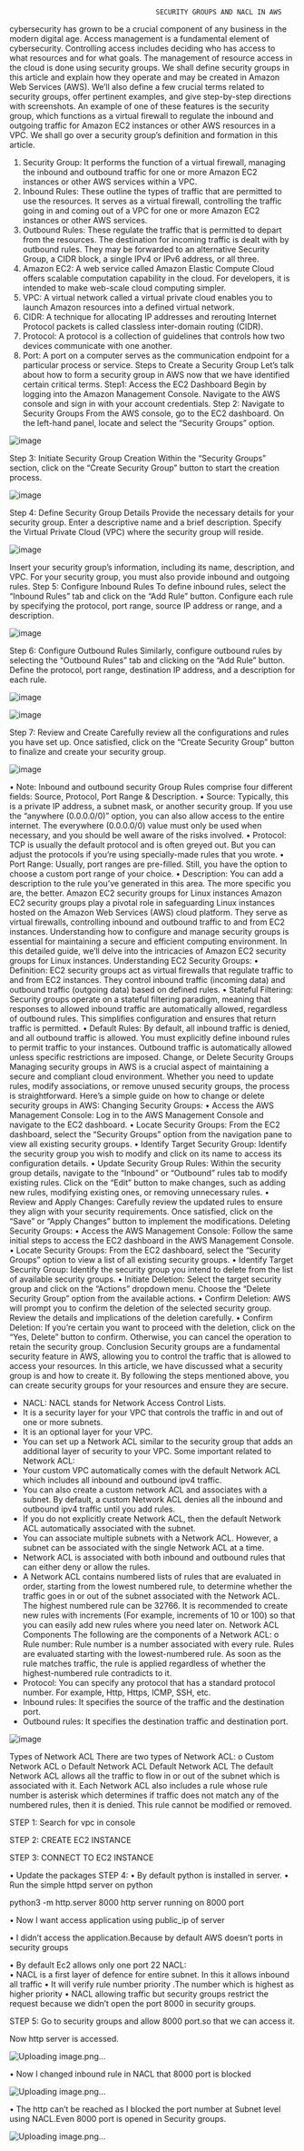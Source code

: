                                         SECURITY GROUPS AND NACL IN AWS
cybersecurity has grown to be a crucial component of any business in the modern digital age. Access management is a fundamental element of cybersecurity. Controlling access includes deciding who has access to what resources and for what goals. The management of resource access in the cloud is done using security groups. We shall define security groups in this article and explain how they operate and may be created in Amazon Web Services (AWS). We’ll also define a few crucial terms related to security groups, offer pertinent examples, and give step-by-step directions with screenshots.
An example of one of these features is the security group, which functions as a virtual firewall to regulate the inbound and outgoing traffic for Amazon EC2 instances or other AWS resources in a VPC. We shall go over a security group’s definition and formation in this article.
1.	Security Group: It performs the function of a virtual firewall, managing the inbound and outbound traffic for one or more Amazon EC2 instances or other AWS services within a VPC.
2.	Inbound Rules: These outline the types of traffic that are permitted to use the resources. It serves as a virtual firewall, controlling the traffic going in and coming out of a VPC for one or more Amazon EC2 instances or other AWS services.
3.	Outbound Rules: These regulate the traffic that is permitted to depart from the resources. The destination for incoming traffic is dealt with by outbound rules. They may be forwarded to an alternative Security Group, a CIDR block, a single IPv4 or IPv6 address, or all three.
4.	Amazon EC2: A web service called Amazon Elastic Compute Cloud offers scalable computation capability in the cloud. For developers, it is intended to make web-scale cloud computing simpler.
5.	VPC: A virtual network called a virtual private cloud enables you to launch Amazon resources into a defined virtual network.
6.	CIDR: A technique for allocating IP addresses and rerouting Internet Protocol packets is called classless inter-domain routing (CIDR).
7.	Protocol: A protocol is a collection of guidelines that controls how two devices communicate with one another.
8.	Port: A port on a computer serves as the communication endpoint for a particular process or service.
Steps to Create a Security Group
Let’s talk about how to form a security group in AWS now that we have identified certain critical terms.
Step1: Access the EC2 Dashboard
Begin by logging into the Amazon Management Console. Navigate to the AWS console and sign in with your account credentials.
Step 2: Navigate to Security Groups
From the AWS console, go to the EC2 dashboard. On the left-hand panel, locate and select the “Security Groups” option.

![image](https://github.com/user-attachments/assets/47b07a5b-35ca-4b09-99b9-836b094ca51c)
 
 
Step 3: Initiate Security Group Creation
Within the “Security Groups” section, click on the “Create Security Group” button to start the creation process.
 
![image](https://github.com/user-attachments/assets/022bc81a-f2f2-4663-b7ef-d4cf97fb70d5)
 
Step 4: Define Security Group Details
Provide the necessary details for your security group. Enter a descriptive name and a brief description. Specify the Virtual Private Cloud (VPC) where the security group will reside.

![image](https://github.com/user-attachments/assets/40b6fb76-1ec8-4683-9200-61bde5f51f4d)
 
 
Insert your security group’s information, including its name, description, and VPC. For your security group, you must also provide inbound and outgoing rules.
Step 5: Configure Inbound Rules
To define inbound rules, select the “Inbound Rules” tab and click on the “Add Rule” button. Configure each rule by specifying the protocol, port range, source IP address or range, and a description.
 
![image](https://github.com/user-attachments/assets/723db283-30ad-42a2-9a8b-2bfbdde0e16d)
 
Step 6: Configure Outbound Rules
Similarly, configure outbound rules by selecting the “Outbound Rules” tab and clicking on the “Add Rule” button. Define the protocol, port range, destination IP address, and a description for each rule.
 
 
![image](https://github.com/user-attachments/assets/01f29fa6-5930-4b25-adde-89c0985ff77e)
 
![image](https://github.com/user-attachments/assets/c4edf7b3-aff1-4ebb-8396-c71dc837d02b)
 
 
Step 7: Review and Create
Carefully review all the configurations and rules you have set up. Once satisfied, click on the “Create Security Group” button to finalize and create your security group.

![image](https://github.com/user-attachments/assets/b01feaef-d1b9-4469-9b1e-634ddc464828)
 
•	Note: Inbound and outbound security Group Rules comprise four different fields: Source, Protocol, Port Range & Description.
•	Source: Typically, this is a private IP address, a subnet mask, or another security group. If you use the “anywhere (0.0.0.0/0)” option, you can also allow access to the entire internet. The everywhere (0.0.0.0/0) value must only be used when necessary, and you should be well aware of the risks involved.
•	Protocol: TCP is usually the default protocol and is often greyed out. But you can adjust the protocols if you’re using specially-made rules that you wrote.
•	Port Range: Usually, port ranges are pre-filled. Still, you have the option to choose a custom port range of your choice.
•	Description: You can add a description to the rule you’ve generated in this area. The more specific you are, the better.
Amazon EC2 security groups for Linux instances
Amazon EC2 security groups play a pivotal role in safeguarding Linux instances hosted on the Amazon Web Services (AWS) cloud platform. They serve as virtual firewalls, controlling inbound and outbound traffic to and from EC2 instances. Understanding how to configure and manage security groups is essential for maintaining a secure and efficient computing environment. In this detailed guide, we’ll delve into the intricacies of Amazon EC2 security groups for Linux instances.
Understanding EC2 Security Groups:
•	Definition: EC2 security groups act as virtual firewalls that regulate traffic to and from EC2 instances. They control inbound traffic (incoming data) and outbound traffic (outgoing data) based on defined rules.
•	Stateful Filtering: Security groups operate on a stateful filtering paradigm, meaning that responses to allowed inbound traffic are automatically allowed, regardless of outbound rules. This simplifies configuration and ensures that return traffic is permitted.
•	Default Rules: By default, all inbound traffic is denied, and all outbound traffic is allowed. You must explicitly define inbound rules to permit traffic to your instances. Outbound traffic is automatically allowed unless specific restrictions are imposed.
Change, or Delete Security Groups
Managing security groups in AWS is a crucial aspect of maintaining a secure and compliant cloud environment. Whether you need to update rules, modify associations, or remove unused security groups, the process is straightforward. Here’s a simple guide on how to change or delete security groups in AWS:
Changing Security Groups:
•	Access the AWS Management Console: Log in to the AWS Management Console and navigate to the EC2 dashboard.
•	Locate Security Groups: From the EC2 dashboard, select the “Security Groups” option from the navigation pane to view all existing security groups.
•	Identify Target Security Group: Identify the security group you wish to modify and click on its name to access its configuration details.
•	Update Security Group Rules: Within the security group details, navigate to the “Inbound” or “Outbound” rules tab to modify existing rules. Click on the “Edit” button to make changes, such as adding new rules, modifying existing ones, or removing unnecessary rules.
•	Review and Apply Changes: Carefully review the updated rules to ensure they align with your security requirements. Once satisfied, click on the “Save” or “Apply Changes” button to implement the modifications.
Deleting Security Groups:
•	Access the AWS Management Console: Follow the same initial steps to access the EC2 dashboard in the AWS Management Console.
•	Locate Security Groups: From the EC2 dashboard, select the “Security Groups” option to view a list of all existing security groups.
•	Identify Target Security Group: Identify the security group you intend to delete from the list of available security groups.
•	Initiate Deletion: Select the target security group and click on the “Actions” dropdown menu. Choose the “Delete Security Group” option from the available actions.
•	Confirm Deletion: AWS will prompt you to confirm the deletion of the selected security group. Review the details and implications of the deletion carefully.
•	Confirm Deletion: If you’re certain you want to proceed with the deletion, click on the “Yes, Delete” button to confirm. Otherwise, you can cancel the operation to retain the security group.
Conclusion
Security groups are a fundamental security feature in AWS, allowing you to control the traffic that is allowed to access your resources. In this article, we have discussed what a security group is and how to create it. By following the steps mentioned above, you can create security groups for your resources and ensure they are secure. 
                          


*	NACL: NACL stands for Network Access Control Lists.
*	It is a security layer for your VPC that controls the traffic in and out of one or more subnets.
*	It is an optional layer for your VPC.
*	You can set up a Network ACL similar to the security group that adds an additional layer of security to your VPC.
Some important related to Network ACL:
*	Your custom VPC automatically comes with the default Network ACL which includes all inbound and outbound ipv4 traffic.
*	You can also create a custom network ACL and associates with a subnet. By default, a custom Network ACL denies all the inbound and outbound ipv4 traffic until you add rules.
*	If you do not explicitly create Network ACL, then the default Network ACL automatically associated with the subnet.
*	You can associate multiple subnets with a Network ACL. However, a subnet can be associated with the single Network ACL at a time.
*	Network ACL is associated with both inbound and outbound rules that can either deny or allow the rules.
*	A Network ACL contains numbered lists of rules that are evaluated in order, starting from the lowest numbered rule, to determine whether the traffic goes in or out of the subnet associated with the Network ACL. The highest numbered rule can be 32766. It is recommended to create new rules with increments (For example, increments of 10 or 100) so that you can easily add new rules where you need later on.
Network ACL Components
The following are the components of a Network ACL:
o	Rule number: Rule number is a number associated with every rule. Rules are evaluated starting with the lowest-numbered rule. As soon as the rule matches traffic, the rule is applied regardless of whether the highest-numbered rule contradicts to it.
*	Protocol: You can specify any protocol that has a standard protocol number. For example, Http, Https, ICMP, SSH, etc.
*	Inbound rules: It specifies the source of the traffic and the destination port.
*	Outbound rules: It specifies the destination traffic and destination port.

![image](https://github.com/user-attachments/assets/9f657047-4fe4-41ba-9f82-312c59b6d419)

Types of Network ACL
There are two types of Network ACL:
o	Custom Network ACL
o	Default Network ACL
Default Network ACL
The default Network ACL allows all the traffic to flow in or out of the subnet which is associated with it. Each Network ACL also includes a rule whose rule number is asterisk which determines if traffic does not match any of the numbered rules, then it is denied. This rule cannot be modified or removed.
 
 

STEP 1: Search for vpc in console
 
 
 


STEP 2:
      CREATE EC2 INSTANCE

 

STEP 3:
   CONNECT TO EC2 INSTANCE

 

•	Update the packages
STEP 4:
•	By default python is installed in server.
•	Run the simple httpd server on python

    
python3 -m http.server 8000
http server running on 8000 port

 
•	Now I want access application using public_ip of server

 

•	I didn’t access the application.Because by default AWS doesn’t ports in security groups


 
•	By default Ec2 allows  only one port 22
NACL:         
•	NACL is a first layer of defence for entire subnet. In this it allows inbound all traffic
•	It will verify rule number priority .The number which is highest as higher priority
•	NACL allowing traffic but security groups restrict the request because we didn’t open the port 8000 in security groups.


STEP 5:
         Go to security groups and allow 8000 port.so that we can access it.
 
 


Now http server is accessed.

![Uploading image.png…]()

 
•	Now I changed inbound rule in NACL that 8000 port is blocked
 
![Uploading image.png…]()

 
•	The http can’t be reached as I blocked the port number at Subnet level using NACL.Even 8000 port is opened in Security groups.

![Uploading image.png…]()
